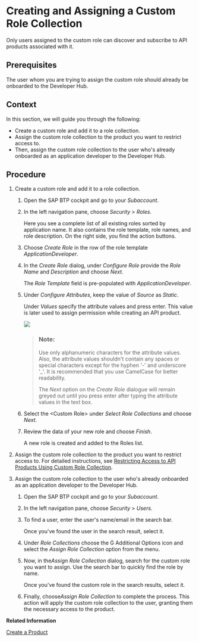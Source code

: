 <!-- loio9d827cd46b6c486f8f74482c828e67cd -->

<link rel="stylesheet" type="text/css" href="../../css/sap-icons.css"/>

# Creating and Assigning a Custom Role Collection

Only users assigned to the custom role can discover and subscribe to API products associated with it.



<a name="loio9d827cd46b6c486f8f74482c828e67cd__prereq_xqn_hwd_zdc"/>

## Prerequisites

The user whom you are trying to assign the custom role should already be onboarded to the Developer Hub.



<a name="loio9d827cd46b6c486f8f74482c828e67cd__context_qzh_dxk_pkb"/>

## Context

In this section, we will guide you through the following:

-   Create a custom role and add it to a role collection.
-   Assign the custom role collection to the product you want to restrict access to.
-   Then, assign the custom role collection to the user who's already onboarded as an application developer to the Developer Hub.



## Procedure

1.  Create a custom role and add it to a role collection.

    1.  Open the SAP BTP cockpit and go to your *Subaccount*.

    2.  In the left navigation pane, choose *Security* \> *Roles*.

        Here you see a complete list of all existing roles sorted by application name. It also contains the role template, role names, and role description. On the right side, you find the action buttons.

    3.  Choose *Create Role* in the row of the role template *ApplicationDeveloper*.

    4.  In the *Create Role* dialog, under *Configure Role* provide the *Role Name* and *Description* and choose *Next*.

        The *Role Template* field is pre-populated with *ApplicationDeveloper*.

    5.  Under *Configure Attributes*, keep the value of *Source* as *Static*.

        Under *Values* specify the attribute values and press enter. This value is later used to assign permission while creating an API product.

        ![](images/Static_Custom_Role_a6bade0.png)

        > ### Note:  
        > Use only alphanumeric characters for the attribute values. Also, the attribute values shouldn't contain any spaces or special characters except for the hyphen '-' and underscore '\_'. It is recommended that you use CamelCase for better readability.
        > 
        > The *Next* option on the *Create Role* dialogue will remain greyed out until you press enter after typing the attribute values in the text box.

    6.  Select the <Custom Role\> under *Select Role Collections* and choose *Next*.

    7.  Review the data of your new role and choose *Finish*.

        A new role is created and added to the Roles list.


2.  Assign the custom role collection to the product you want to restrict access to. For detailed instructions, see [Restricting Access to API Products Using Custom Role Collection](../restricting-access-to-api-products-using-custom-role-collection-09fb892.md).

3.  Assign the custom role collection to the user who's already onboarded as an application developer to the Developer Hub.

    1.  Open the SAP BTP cockpit and go to your *Subaccount*.

    2.  In the left navigation pane, choose *Security* \> *Users*.

    3.  To find a user, enter the user's name/email in the search bar.

        Once you've found the user in the search result, select it.

    4.  Under *Role Collections* choose the <span class="SAP-icons-V5"></span> Additional Options icon and select the *Assign Role Collection* option from the menu.

    5.  Now, in the*Assign Role Collection* dialog, search for the custom role you want to assign. Use the search bar to quickly find the role by name.

        Once you've found the custom role in the search results, select it.

    6.  Finally, choose*Assign Role Collection* to complete the process. This action will apply the custom role collection to the user, granting them the necessary access to the product.



**Related Information**  


[Create a Product](../create-a-product-d769622.md "Explains how to create products to publish a bundle of API proxies together.")

